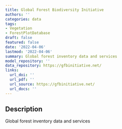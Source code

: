 ```yaml
---
title: Global Forest Biodiversity Initiative
authors: ''
categories: data
tags:
- Vegetation
- ForestPlotDatabase
draft: false
featured: false
date: '2022-04-06'
lastmod: '2022-04-06'
summary: Global forest inventory data and services
model_repository: ''
data_repository: https://gfbinitiative.net/
links:
  url_doi: ''
  url_pdf: ''
  url_source: https://gfbinitiative.net/
  url_docs: ''
---
```


## Description

Global forest inventory data and services

